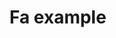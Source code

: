 # Fa example
<font-awesome-icon icon="spinner"/>
<font-awesome-icon icon="coffee"/>
<font-awesome-icon icon="edit"/>
<font-awesome-icon icon="user"/>